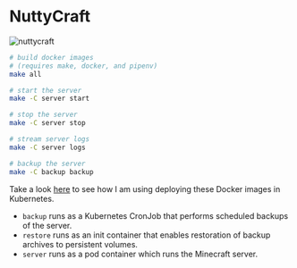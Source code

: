 # NuttyCraft

![nuttycraft](https://user-images.githubusercontent.com/40926021/58226814-34fb1e80-7cdd-11e9-881b-48fa556ed033.png)

``` sh
# build docker images
# (requires make, docker, and pipenv)
make all

# start the server
make -C server start

# stop the server
make -C server stop

# stream server logs
make -C server logs

# backup the server
make -C backup backup
```

Take a look [here](https://github.com/nutty7t/os/blob/master/k8s/minecraft.yaml) to see how I am using deploying these Docker images in Kubernetes.

- `backup` runs as a Kubernetes CronJob that performs scheduled backups of the server.
- `restore` runs as an init container that enables restoration of backup archives to persistent volumes.
- `server` runs as a pod container which runs the Minecraft server.
